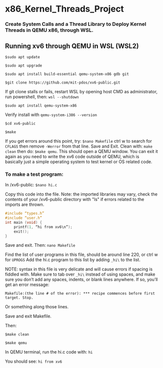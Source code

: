 # x86_Kernel_Threads_Project
### Create System Calls and a Thread Library to Deploy Kernel Threads in QEMU x86, through WSL.
## Running xv6 through QEMU in WSL (WSL2)

`$sudo apt update`

`$sudo apt upgrade`

`$sudo apt install build-essential qemu-system-x86 gdb git`

`$git clone https://github.com/mit-pdos/xv6-public.git`

If git clone stalls or fails, restart WSL by opening host CMD as administrator, run powershell, then: `wsl --shutdown`

`$sudo apt install qemu-system-x86`

Verify install with `qemu-system-i386 --version`

`$cd xv6-public`

`$make`

If you get errors around this point, try: `$nano Makefile`
ctrl w to search for `CFLAGS` then remove `-Werror` from that line. Save and Exit. Clean with: `make clean` then do:
`$make qemu`.
This should open a QEMU window. You can exit it again as you need to write the xv6 code outside of QEMU, which is basically just a simple operating system to test kernel or OS related code.

### To make a test program:
In /xv6-public: `$nano hi.c`

Copy this code into the file. Note: the imported libraries may vary, check the contents of your /xv6-public directory with "ls" if errors related to the imports are thrown.

```c
#include “types.h”
#include “user.h”
int main (void) {
	printf(1, “hi from xv6\n”);
	exit();
}
```
Save and exit. Then:
`nano Makefile`

Find the list of user programs in this file, should be around line 220, or ctrl w for `UPROGS`
Add the hi.c program to this list by adding  `_hi\` to the list. 

NOTE: syntax in this file is very delicate and will cause errors if spacing is fiddled with. Make sure to tab over `_hi\` instead of using spaces, and make sure you don’t add any spaces, indents, or blank lines anywhere. If so, you’ll get an error message:

`Makefile:(the line # of the error): *** recipe commences before first target. Stop.`

Or something along those lines.

Save and exit Makefile.

Then:

`$make clean`

`$make qemu`

In QEMU terminal, run the hi.c code with:
`hi`

You should see:
`hi from xv6`
